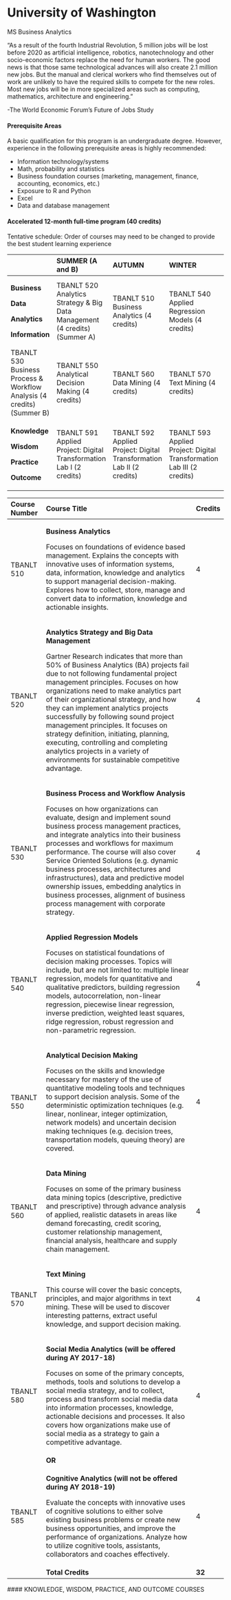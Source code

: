 # University of Washington

MS Business Analytics

“As a result of the fourth Industrial Revolution, 5 million jobs will be lost before 2020 as artificial intelligence, robotics, nanotechnology and other socio-economic factors replace the need for human workers. The good news is that those same technological advances will also create 2.1 million new jobs. But the manual and clerical workers who find themselves out of work are unlikely to have the required skills to compete for the new roles. Most new jobs will be in more specialized areas such as computing, mathematics, architecture and engineering.”

-The World Economic Forum’s Future of Jobs Study



#### Prerequisite Areas

A basic qualification for this program is an undergraduate degree. However, experience in the following prerequisite areas is highly recommended: 

* Information technology/systems
* Math, probability and statistics
* Business foundation courses \(marketing, management, finance, accounting, economics, etc.\)
* Exposure to R and Python
* Excel
* Data and database management



#### **Accelerated 12-month full-time program \(40 credits\)**

Tentative schedule: Order of courses may need to be changed to provide the best student learning experience

<table>
  <thead>
    <tr>
      <th style="text-align:left"></th>
      <th style="text-align:left"><b>SUMMER (A and B)</b>
      </th>
      <th style="text-align:left"><b>AUTUMN</b>
      </th>
      <th style="text-align:left"><b>WINTER</b>
      </th>
      <th style="text-align:left"><b>SPRING</b>
      </th>
    </tr>
  </thead>
  <tbody>
    <tr>
      <td style="text-align:left">
        <p><b>Business</b>
        </p>
        <p><b>Data</b>
        </p>
        <p><b>Analytics</b>
        </p>
        <p><b>Information</b>
        </p>
      </td>
      <td style="text-align:left">TBANLT 520 Analytics Strategy &amp; Big Data Management (4 credits) (Summer
        A)</td>
      <td style="text-align:left">TBANLT 510 Business Analytics (4 credits)</td>
      <td style="text-align:left">TBANLT 540 Applied Regression Models (4 credits)</td>
      <td style="text-align:left">Elective: TBANLT 580 Social Media Analytics (4 credits)</td>
    </tr>
    <tr>
      <td style="text-align:left">TBANLT 530 Business Process &amp; Workflow Analysis (4 credits) (Summer
        B)</td>
      <td style="text-align:left">TBANLT 550 Analytical Decision Making (4 credits)</td>
      <td style="text-align:left">TBANLT 560 Data Mining (4 credits)</td>
      <td style="text-align:left">TBANLT 570 Text Mining (4 credits)</td>
      <td style="text-align:left"></td>
    </tr>
    <tr>
      <td style="text-align:left">
        <p><b>Knowledge</b>
        </p>
        <p><b>Wisdom</b>
        </p>
        <p><b>Practice</b>
        </p>
        <p><b>Outcome</b>
        </p>
      </td>
      <td style="text-align:left">TBANLT 591 Applied Project: Digital Transformation Lab I (2 credits)</td>
      <td
      style="text-align:left">TBANLT 592 Applied Project: Digital Transformation Lab II (2 credits)</td>
        <td
        style="text-align:left">TBANLT 593 Applied Project: Digital Transformation Lab III (2 credits)</td>
          <td
          style="text-align:left">TBANLT 594 Applied Project: Digital Transformation Lab IV (2 credits)</td>
    </tr>
  </tbody>
</table>





<table>
  <thead>
    <tr>
      <th style="text-align:left"><b>Course Number</b>
      </th>
      <th style="text-align:left"><b>Course Title</b>
      </th>
      <th style="text-align:left"><b>Credits</b>
      </th>
    </tr>
  </thead>
  <tbody>
    <tr>
      <td style="text-align:left">TBANLT 510</td>
      <td style="text-align:left">
        <p><b>Business Analytics</b>
        </p>
        <p>Focuses on foundations of evidence based management. Explains the concepts
          with innovative uses of information systems, data, information, knowledge
          and analytics to support managerial decision-making. Explores how to collect,
          store, manage and convert data to information, knowledge and actionable
          insights.</p>
      </td>
      <td style="text-align:left">4</td>
    </tr>
    <tr>
      <td style="text-align:left">TBANLT 520</td>
      <td style="text-align:left">
        <p><b>Analytics Strategy and Big Data Management</b>
        </p>
        <p>Gartner Research indicates that more than 50% of Business Analytics (BA)
          projects fail due to not following fundamental project management principles.
          Focuses on how organizations need to make analytics part of their organizational
          strategy, and how they can implement analytics projects successfully by
          following sound project management principles. It focuses on strategy definition,
          initiating, planning, executing, controlling and completing analytics projects
          in a variety of environments for sustainable competitive advantage.</p>
      </td>
      <td style="text-align:left">4</td>
    </tr>
    <tr>
      <td style="text-align:left">TBANLT 530</td>
      <td style="text-align:left">
        <p><b>Business Process and Workflow Analysis</b>
        </p>
        <p>Focuses on how organizations can evaluate, design and implement sound
          business process management practices, and integrate analytics into their
          business processes and workflows for maximum performance. The course will
          also cover Service Oriented Solutions (e.g. dynamic business processes,
          architectures and infrastructures), data and predictive model ownership
          issues, embedding analytics in business processes, alignment of business
          process management with corporate strategy.</p>
      </td>
      <td style="text-align:left">4</td>
    </tr>
    <tr>
      <td style="text-align:left">TBANLT 540</td>
      <td style="text-align:left">
        <p><b>Applied Regression Models</b>
        </p>
        <p>Focuses on statistical foundations of decision making processes. Topics
          will include, but are not limited to: multiple linear regression, models
          for quantitative and qualitative predictors, building regression models,
          autocorrelation, non-linear regression, piecewise linear regression, inverse
          prediction, weighted least squares, ridge regression, robust regression
          and non-parametric regression.</p>
      </td>
      <td style="text-align:left">4</td>
    </tr>
    <tr>
      <td style="text-align:left">TBANLT 550</td>
      <td style="text-align:left">
        <p><b>Analytical Decision Making</b>
        </p>
        <p>Focuses on the skills and knowledge necessary for mastery of the use of
          quantitative modeling tools and techniques to support decision analysis.
          Some of the deterministic optimization techniques (e.g. linear, nonlinear,
          integer optimization, network models) and uncertain decision making techniques
          (e.g. decision trees, transportation models, queuing theory) are covered.</p>
      </td>
      <td style="text-align:left">4</td>
    </tr>
    <tr>
      <td style="text-align:left">TBANLT 560</td>
      <td style="text-align:left">
        <p><b>Data Mining</b>
        </p>
        <p>Focuses on some of the primary business data mining topics (descriptive,
          predictive and prescriptive) through advance analysis of applied, realistic
          datasets in areas like demand forecasting, credit scoring, customer relationship
          management, financial analysis, healthcare and supply chain management.</p>
      </td>
      <td style="text-align:left">4</td>
    </tr>
    <tr>
      <td style="text-align:left">TBANLT 570</td>
      <td style="text-align:left">
        <p><b>Text Mining</b>
        </p>
        <p>This course will cover the basic concepts, principles, and major algorithms
          in text mining. These will be used to discover interesting patterns, extract
          useful knowledge, and support decision making.</p>
      </td>
      <td style="text-align:left">4</td>
    </tr>
    <tr>
      <td style="text-align:left">TBANLT 580</td>
      <td style="text-align:left">
        <p><b>Social Media Analytics (will be offered during AY 2017-18)</b>
        </p>
        <p>Focuses on some of the primary concepts, methods, tools and solutions
          to develop a social media strategy, and to collect, process and transform
          social media data into information processes, knowledge, actionable decisions
          and processes. It also covers how organizations make use of social media
          as a strategy to gain a competitive advantage.</p>
      </td>
      <td style="text-align:left">4</td>
    </tr>
    <tr>
      <td style="text-align:left"></td>
      <td style="text-align:left"><b>OR</b>
      </td>
      <td style="text-align:left"></td>
    </tr>
    <tr>
      <td style="text-align:left">TBANLT 585</td>
      <td style="text-align:left">
        <p><b>Cognitive Analytics (will not be offered during AY 2018-19)</b>
        </p>
        <p>Evaluate the concepts with innovative uses of cognitive solutions to either
          solve existing business problems or create new business opportunities,
          and improve the performance of organizations. Analyze how to utilize cognitive
          tools, assistants, collaborators and coaches effectively.</p>
      </td>
      <td style="text-align:left">4</td>
    </tr>
    <tr>
      <td style="text-align:left"></td>
      <td style="text-align:left"><b>Total Credits</b>
      </td>
      <td style="text-align:left"><b>32</b>
      </td>
    </tr>
  </tbody>
</table>#### KNOWLEDGE, WISDOM, PRACTICE, AND OUTCOME COURSES <a id="second"></a>

